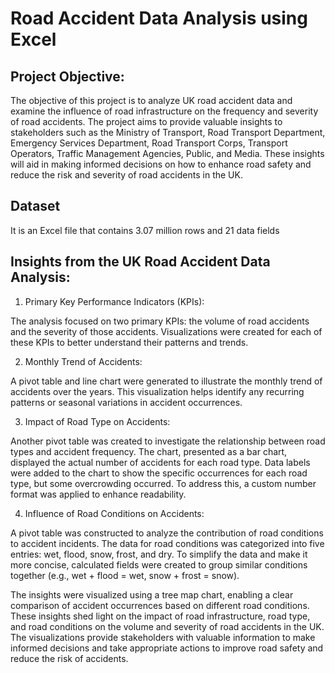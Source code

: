 # Road Accident Data Analysis using Excel

## Project Objective:
The objective of this project is to analyze UK road accident data and examine the influence of road infrastructure on the frequency and severity of road accidents. The project aims to provide valuable insights to stakeholders such as the Ministry of Transport, Road Transport Department, Emergency Services Department, Road Transport Corps, Transport Operators, Traffic Management Agencies, Public, and Media. These insights will aid in making informed decisions on how to enhance road safety and reduce the risk and severity of road accidents in the UK.

## Dataset
It is an Excel file that contains 3.07 million rows and 21 data fields

## Insights from the UK Road Accident Data Analysis:

1. Primary Key Performance Indicators (KPIs):

  The analysis focused on two primary KPIs: the volume of road accidents and the severity of those accidents.
  Visualizations were created for each of these KPIs to better understand their patterns and trends.

2. Monthly Trend of Accidents: 

  A pivot table and line chart were generated to illustrate the monthly trend of accidents over the years.
  This visualization helps identify any recurring patterns or seasonal variations in accident occurrences.

3. Impact of Road Type on Accidents:

  Another pivot table was created to investigate the relationship between road types and accident frequency.
  The chart, presented as a bar chart, displayed the actual number of accidents for each road type.
  Data labels were added to the chart to show the specific occurrences for each road type, but some overcrowding occurred.
  To address this, a custom number format was applied to enhance readability.

4. Influence of Road Conditions on Accidents:

 A pivot table was constructed to analyze the contribution of road conditions to accident incidents.
 The data for road conditions was categorized into five entries: wet, flood, snow, frost, and dry.
 To simplify the data and make it more concise, calculated fields were created to group similar conditions together (e.g., wet + flood = wet, snow + frost = snow).
 
The insights were visualized using a tree map chart, enabling a clear comparison of accident occurrences based on different road conditions.
These insights shed light on the impact of road infrastructure, road type, and road conditions on the volume and severity of road accidents in the UK. The visualizations provide stakeholders with valuable information to 
make informed decisions and take appropriate actions to improve road safety and reduce the risk of accidents.
